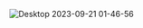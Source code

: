 ![Desktop 2023-09-21 01-46-56](https://github.com/AleksandrSergeevi4/3.1.Docker/assets/123874945/e5744416-352d-4567-bc93-594082588680)
